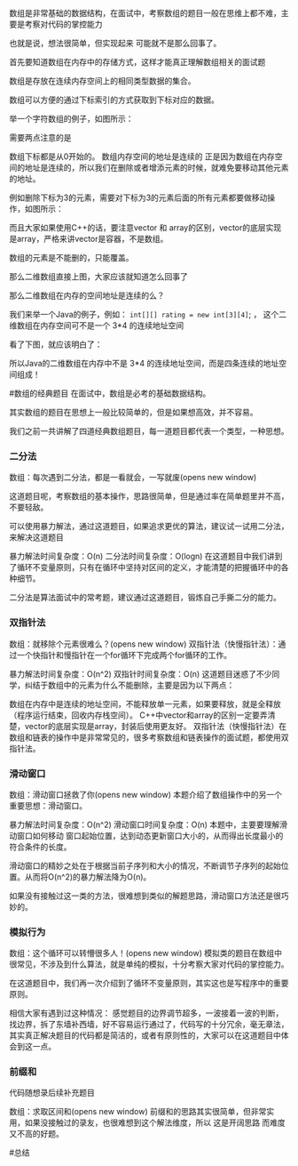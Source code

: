 数组是非常基础的数据结构，在面试中，考察数组的题目一般在思维上都不难，主要是考察对代码的掌控能力

也就是说，想法很简单，但实现起来 可能就不是那么回事了。

首先要知道数组在内存中的存储方式，这样才能真正理解数组相关的面试题

数组是存放在连续内存空间上的相同类型数据的集合。

数组可以方便的通过下标索引的方式获取到下标对应的数据。

举一个字符数组的例子，如图所示：



需要两点注意的是

数组下标都是从0开始的。
数组内存空间的地址是连续的
正是因为数组在内存空间的地址是连续的，所以我们在删除或者增添元素的时候，就难免要移动其他元素的地址。

例如删除下标为3的元素，需要对下标为3的元素后面的所有元素都要做移动操作，如图所示：



而且大家如果使用C++的话，要注意vector 和 array的区别，vector的底层实现是array，严格来讲vector是容器，不是数组。

数组的元素是不能删的，只能覆盖。

那么二维数组直接上图，大家应该就知道怎么回事了



那么二维数组在内存的空间地址是连续的么？

我们来举一个Java的例子，例如： `int[][] rating = new int[3][4]`; ， 这个二维数组在内存空间可不是一个 3*4 的连续地址空间

看了下图，就应该明白了：



所以Java的二维数组在内存中不是 3*4 的连续地址空间，而是四条连续的地址空间组成！

#数组的经典题目
在面试中，数组是必考的基础数据结构。

其实数组的题目在思想上一般比较简单的，但是如果想高效，并不容易。

我们之前一共讲解了四道经典数组题目，每一道题目都代表一个类型，一种思想。

### 二分法
数组：每次遇到二分法，都是一看就会，一写就废(opens new window)

这道题目呢，考察数组的基本操作，思路很简单，但是通过率在简单题里并不高，不要轻敌。

可以使用暴力解法，通过这道题目，如果追求更优的算法，建议试一试用二分法，来解决这道题目

暴力解法时间复杂度：O(n)
二分法时间复杂度：O(logn)
在这道题目中我们讲到了循环不变量原则，只有在循环中坚持对区间的定义，才能清楚的把握循环中的各种细节。

二分法是算法面试中的常考题，建议通过这道题目，锻炼自己手撕二分的能力。

### 双指针法
数组：就移除个元素很难么？(opens new window)
双指针法（快慢指针法）：通过一个快指针和慢指针在一个for循环下完成两个for循环的工作。

暴力解法时间复杂度：O(n^2)
双指针时间复杂度：O(n)
这道题目迷惑了不少同学，纠结于数组中的元素为什么不能删除，主要是因为以下两点：

数组在内存中是连续的地址空间，不能释放单一元素，如果要释放，就是全释放（程序运行结束，回收内存栈空间）。
C++中vector和array的区别一定要弄清楚，vector的底层实现是array，封装后使用更友好。
双指针法（快慢指针法）在数组和链表的操作中是非常常见的，很多考察数组和链表操作的面试题，都使用双指针法。

### 滑动窗口
数组：滑动窗口拯救了你(opens new window)
本题介绍了数组操作中的另一个重要思想：滑动窗口。

暴力解法时间复杂度：O(n^2)
滑动窗口时间复杂度：O(n)
本题中，主要要理解滑动窗口如何移动 窗口起始位置，达到动态更新窗口大小的，从而得出长度最小的符合条件的长度。

滑动窗口的精妙之处在于根据当前子序列和大小的情况，不断调节子序列的起始位置。从而将O(n^2)的暴力解法降为O(n)。

如果没有接触过这一类的方法，很难想到类似的解题思路，滑动窗口方法还是很巧妙的。

### 模拟行为
数组：这个循环可以转懵很多人！(opens new window)
模拟类的题目在数组中很常见，不涉及到什么算法，就是单纯的模拟，十分考察大家对代码的掌控能力。

在这道题目中，我们再一次介绍到了循环不变量原则，其实这也是写程序中的重要原则。

相信大家有遇到过这种情况： 感觉题目的边界调节超多，一波接着一波的判断，找边界，拆了东墙补西墙，好不容易运行通过了，代码写的十分冗余，毫无章法，其实真正解决题目的代码都是简洁的，或者有原则性的，大家可以在这道题目中体会到这一点。

### 前缀和
代码随想录后续补充题目

数组：求取区间和(opens new window)
前缀和的思路其实很简单，但非常实用，如果没接触过的录友，也很难想到这个解法维度，所以 这是开阔思路 而难度又不高的好题。

#总结